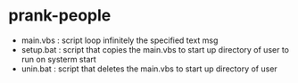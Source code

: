 # prank-people
* main.vbs : script loop infinitely the specified text msg
* setup.bat : script that copies the main.vbs to start up directory of user to run on systerm start
* unin.bat : script that deletes the main.vbs to start up directory of user
